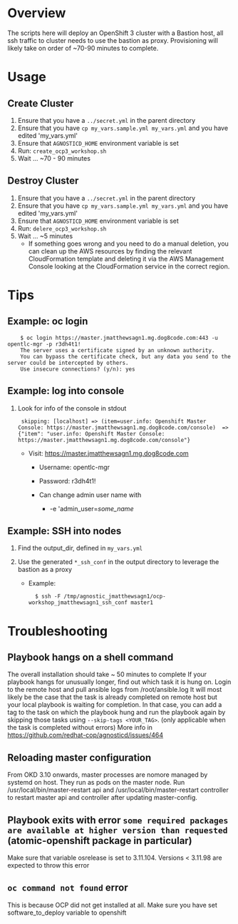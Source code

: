 # Overview
The scripts here will deploy an OpenShift 3 cluster with a Bastion host, all ssh traffic to cluster needs to use the bastion as proxy.  Provisioning will likely take on order of ~70-90 minutes to complete.
 
# Usage
## Create Cluster
1. Ensure that you have a `../secret.yml` in the parent directory
1. Ensure that you have `cp my_vars.sample.yml my_vars.yml` and you have edited 'my_vars.yml'
1. Ensure that `AGNOSTICD_HOME` environment variable is set
1. Run: `create_ocp3_workshop.sh`
1. Wait ... ~70 - 90 minutes

## Destroy Cluster
1. Ensure that you have a `../secret.yml` in the parent directory
1. Ensure that you have `cp my_vars.sample.yml my_vars.yml` and you have edited 'my_vars.yml'
1. Ensure that `AGNOSTICD_HOME` environment variable is set
1. Run: `delere_ocp3_workshop.sh`
1. Wait ... ~5 minutes
    * If something goes wrong and you need to do a manual deletion, you can clean up the AWS resources by finding the relevant CloudFormation template and deleting it via the AWS Management Console looking at the CloudFormation service in the correct region.

# Tips

## Example:  oc login

        $ oc login https://master.jmatthewsagn1.mg.dog8code.com:443 -u opentlc-mgr -p r3dh4t1! 
        The server uses a certificate signed by an unknown authority.
        You can bypass the certificate check, but any data you send to the server could be intercepted by others.
        Use insecure connections? (y/n): yes


## Example:  log into console
1. Look for info of the console in stdout

        skipping: [localhost] => (item=user.info: Openshift Master Console: https://master.jmatthewsagn1.mg.dog8code.com/console)  => {"item": "user.info: Openshift Master Console: https://master.jmatthewsagn1.mg.dog8code.com/console"}

    * Visit:  https://master.jmatthewsagn1.mg.dog8code.com

        * Username:  opentlc-mgr
        * Password:   r3dh4t1! 
        * Can change admin user name with

            * -e 'admin_user=*some_name*


## Example:  SSH into nodes
1. Find the output_dir, defined in `my_vars.yml`
1. Use the generated `*_ssh_conf` in the output directory to leverage the bastion as a proxy

    * Example: 

            $ ssh -F /tmp/agnostic_jmatthewsagn1/ocp-workshop_jmatthewsagn1_ssh_conf master1


# Troubleshooting

## Playbook hangs on a shell command 
The overall installation should take ~ 50 minutes to complete 
If your playbook hangs for unusually longer, find out which task it is hung on. Login to the remote host and pull ansible logs from /root/ansible.log
It will most likely be the case that the task is already completed on remote host but your local playbook is waiting for completion. In that case, you can add a tag to the task on which the playbook hung and run the playbook again by skipping those tasks using  `--skip-tags <YOUR_TAG>`. (only applicable when the task is completed without errors)
More info in https://github.com/redhat-cop/agnosticd/issues/464

## Reloading master configuration
From OKD 3.10 onwards, master processes are nomore managed by systemd on host. They run as pods on the master node. Run /usr/local/bin/master-restart api and /usr/local/bin/master-restart controller to restart master api and controller after updating master-config.

## Playbook exits with error `some required packages are available at higher version than requested` (atomic-openshift package in particular)
Make sure that variable osrelease is set to 3.11.104. 
Versions < 3.11.98 are expected to throw this error

## `oc command not found` error
This is because OCP did not get installed at all.
Make sure you have set software_to_deploy variable to openshift